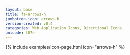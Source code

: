 ```yaml
---
layout: base
title: fa-arrows-h
jumbotron-icon: arrows-h
version-created: v0.4
categories: Web Application Icons, Directional Icons
unicode: f07e
---
```


{% include examples/icon-page.html icon="arrows-h" %}
